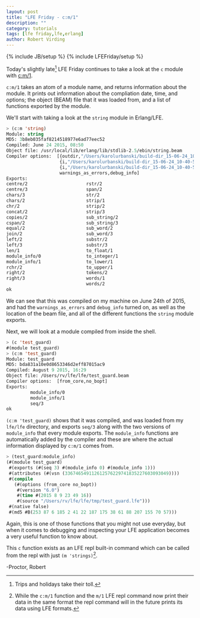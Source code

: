 ```yaml
---
layout: post
title: "LFE Friday - c:m/1"
description: ""
category: tutorials
tags: [lfe friday,lfe,erlang]
author: Robert Virding
---
```

{% include JB/setup %}
{% include LFEFriday/setup %}

Today's slightly late[^1] LFE Friday continues to take a look at the ``c`` module with [c:m/1](http://erlang.org/doc/man/c.html#m-1).

``c:m/1`` takes an atom of a module name, and returns information about the module.  It prints out information about the compliation date, time, and options; the object (BEAM) file that it was loaded from, and a list of functions exported by the module.

We'll start with taking a look at the ``string`` module in Erlang/LFE.

```lisp
> (c:m 'string)
Module: string
MD5: 3b8eb035faf8214518977e6ad77eec52
Compiled: June 24 2015, 08:50
Object file: /usr/local/lib/erlang/lib/stdlib-2.5/ebin/string.beam
Compiler options:  [{outdir,"/Users/karolurbanski/build-dir_15-06-24_10-40-57/otp-support/lib/stdlib/src/../ebin"},
                    {i,"/Users/karolurbanski/build-dir_15-06-24_10-40-57/otp-support/lib/stdlib/src/../include"},
                    {i,"/Users/karolurbanski/build-dir_15-06-24_10-40-57/otp-support/lib/stdlib/src/../../kernel/include"},
                    warnings_as_errors,debug_info]
Exports: 
centre/2                      rstr/2
centre/3                      span/2
chars/3                       str/2
chars/2                       strip/1
chr/2                         strip/2
concat/2                      strip/3
copies/2                      sub_string/2
cspan/2                       sub_string/3
equal/2                       sub_word/2
join/2                        sub_word/3
left/2                        substr/2
left/3                        substr/3
len/1                         to_float/1
module_info/0                 to_integer/1
module_info/1                 to_lower/1
rchr/2                        to_upper/1
right/2                       tokens/2
right/3                       words/1
                              words/2
ok
```

We can see that this was compiled on my machine on June 24th of 2015, and had the `warnings_as_errors` and `debug_info` turned on, as well as the location of the beam file, and all of the different functions the ``string`` module exports.

Next, we will look at a module compiled from inside the shell.

```lisp
> (c 'test_guard)
#(module test_guard)
> (c:m 'test_guard)
Module: test_guard
MD5: bda831a10e0d8653346d2eff87015ac9
Compiled: August 9 2015, 16:29
Object file: /Users/rv/lfe/lfe/test_guard.beam
Compiler options:  [from_core,no_bopt]
Exports: 
         module_info/0
         module_info/1
         seq/3
ok
```

``(c:m 'test_guard)`` shows that it was compiled, and was loaded from my ``lfe/lfe`` directory, and exports ``seq/3`` along with the two versions of ``module_info`` that every module exports. The ``module_info`` functions are automatically added by the compiler and these are where the actual information displayed by ``c:m/1`` comes from.

```lisp
> (test_guard:module_info)
(#(module test_guard)
 #(exports (#(seq 3) #(module_info 0) #(module_info 1)))
 #(attributes (#(vsn (336746549112612576229741835227603093049))))
 #(compile
   (#(options (from_core no_bopt))
    #(version "6.0")
    #(time #(2015 8 9 23 49 16))
    #(source "/Users/rv/lfe/lfe/tmp/test_guard.lfe")))
 #(native false)
 #(md5 #B(253 87 6 185 2 41 22 187 175 38 61 88 207 155 70 57)))
```

Again, this is one of those functions that you might not use everyday, but when it comes to debugging and inspecting your LFE application becomes a very useful function to know about.

This ``c`` function exists as an LFE repl built-in command which can be called from the repl with just ``(m 'strings)``[^2].

-Proctor, Robert

[^1]: Trips and holidays take their toll.

[^2]: While the ``c:m/1`` function and the ``m/1`` LFE repl command now print their data in the same format the repl command will in the future prints its data using LFE formats.
